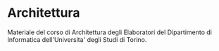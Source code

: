 # Architettura

Materiale del corso di Architettura degli Elaboratori del Dipartimento di Informatica dell'Universita' degli Studi di Torino.
